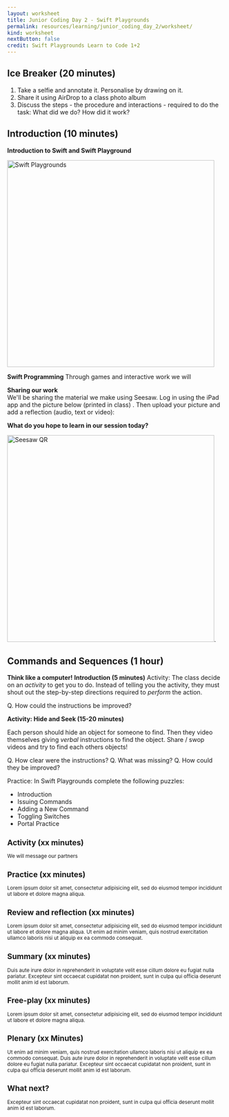 ```yaml
---
layout: worksheet
title: Junior Coding Day 2 - Swift Playgrounds
permalink: resources/learning/junior_coding_day_2/worksheet/
kind: worksheet
nextButton: false
credit: Swift Playgrounds Learn to Code 1+2
---
```

## Ice Breaker (20 minutes) ##

1. Take a selfie and annotate it. Personalise by drawing on it.
2.  Share it using AirDrop to a class photo album
3. Discuss the steps - the procedure and interactions - required to do the task: What did we do? How did it work?

## Introduction (10 minutes) ##

**Introduction to Swift and Swift Playground**

<img src="{{site.baseurl}}/resources/learning/junior_coding_day_2/images/swiftplayground.jpg" width="480" alt="Swift Playgrounds">

**Swift Programming**
Through games and interactive work we will 

**Sharing our work**  
We'll be sharing the material we make using Seesaw. Log in using the iPad app and the picture below (printed in class) . Then upload your picture and add a reflection (audio, text or video):

**What do you hope to learn in our session today?**

<img src="{{site.baseurl}}/resources/learning/junior_coding_day_2/images/seesaw_qr.png" width="480" alt="Seesaw QR">.



## Commands and Sequences (1 hour) ##

**Think like a computer!**
**Introduction (5 minutes)**
Activity: The class decide on an *activity* to get you to do. Instead of telling you the activity, they must shout out the step-by-step directions required to *perform* the action.

Q. How could the instructions be improved?

**Activity: Hide and Seek (15-20 minutes)**

Each person should hide an object for someone to find. Then they video themselves giving *verbal* instructions to find the object. Share / swop videos and try to find each others objects!

Q. How clear were the instructions? 
Q. What was missing?
Q. How could they be improved?

Practice: In Swift Playgrounds complete the following puzzles:

* Introduction
* Issuing Commands
* Adding a New Command
* Toggling Switches
* Portal Practice

<small>

## Activity (xx minutes) ##

We will message our partners

## Practice (xx minutes) ##

Lorem ipsum dolor sit amet, consectetur adipisicing elit, sed do eiusmod tempor incididunt ut labore et dolore magna aliqua. 

## Review and reflection (xx minutes) ##

Lorem ipsum dolor sit amet, consectetur adipisicing elit, sed do eiusmod tempor incididunt ut labore et dolore magna aliqua. Ut enim ad minim veniam, quis nostrud exercitation ullamco laboris nisi ut aliquip ex ea commodo consequat. 

## Summary (xx minutes) ##

Duis aute irure dolor in reprehenderit in voluptate velit esse cillum dolore eu fugiat nulla pariatur. Excepteur sint occaecat cupidatat non proident, sunt in culpa qui officia deserunt mollit anim id est laborum.

## Free-play (xx minutes) ##

Lorem ipsum dolor sit amet, consectetur adipisicing elit, sed do eiusmod tempor incididunt ut labore et dolore magna aliqua. 

## Plenary (xx Minutes) ##

Ut enim ad minim veniam, quis nostrud exercitation ullamco laboris nisi ut aliquip ex ea commodo consequat. Duis aute irure dolor in reprehenderit in voluptate velit esse cillum dolore eu fugiat nulla pariatur. Excepteur sint occaecat cupidatat non proident, sunt in culpa qui officia deserunt mollit anim id est laborum.

## What next? ##

Excepteur sint occaecat cupidatat non proident, sunt in culpa qui officia deserunt mollit anim id est laborum.